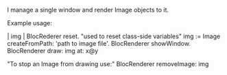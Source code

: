 I manage a single window and render Image objects to it.

Example usage:

|  img  |
BlocRederer reset. "used to reset class-side variables"
img := Image createFromPath: 'path to image file'.
BlocRenderer showWindow.
BlocRenderer draw: img at: x@y

"To stop an Image from drawing use:"
BlocRenderer removeImage: img